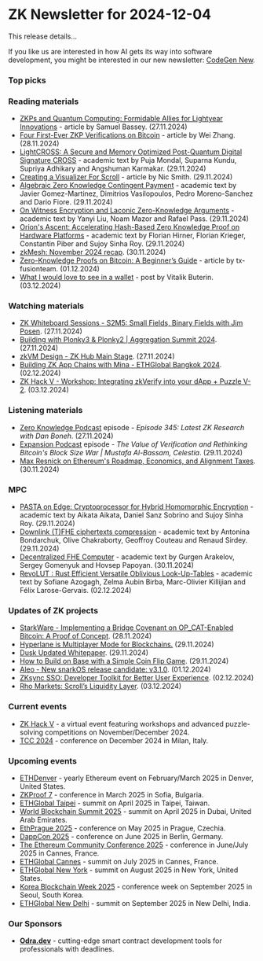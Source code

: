# ZK Newsletter for 2024-12-04
This release details...

If you like us are interested in how AI gets its way into software development, you might be interested in our new newsletter: [CodeGen New](https://codegen.substack.com/p/codegen-news-for-2024-12-02). 

### Top picks

### Reading materials 
* [ZKPs and Quantum Computing: Formidable Allies for Lightyear Innovations](https://hackernoon.com/zkps-and-quantum-computing-formidable-allies-for-lightyear-innovations) - article by Samuel Bassey. (27.11.2024)
* [Four First-Ever ZKP Verifications on Bitcoin](https://medium.com/@w.zhang/four-first-ever-zkp-verifications-on-bitcoin-9475df11d57e) - article by Wei Zhang. (28.11.2024)
* [LightCROSS: A Secure and Memory Optimized Post-Quantum Digital Signature CROSS](https://eprint.iacr.org/2024/1929.pdf) - academic text by Puja Mondal, Suparna Kundu, Supriya Adhikary and Angshuman Karmakar. (29.11.2024)
* [Creating a Visualizer For Scroll](https://medium.com/@thesonicsmith/creating-a-visualizer-for-scroll-c8cbe40874d9) - article by Nic Smith. (29.11.2024)
* [Algebraic Zero Knowledge Contingent Payment](https://eprint.iacr.org/2024/1930.pdf) - academic text by Javier Gomez-Martinez, Dimitrios Vasilopoulos, Pedro Moreno-Sanchez and Dario Fiore. (29.11.2024)
* [On Witness Encryption and Laconic Zero-Knowledge Arguments](https://eprint.iacr.org/2024/1932.pdf) - academic text by Yanyi Liu, Noam Mazor and Rafael Pass. (29.11.2024)
* [Orion's Ascent: Accelerating Hash-Based Zero Knowledge Proof on Hardware Platforms](https://eprint.iacr.org/2024/1918.pdf) - academic text by Florian Hirner, Florian Krieger, Constantin Piber and Sujoy Sinha Roy. (29.11.2024)
* [zkMesh: November 2024 recap](https://zkmesh.substack.com/p/zk-mesh-november-2024-recap). (30.11.2024)
* [Zero-Knowledge Proofs on Bitcoin: A Beginner’s Guide](https://medium.com/tx-fusion/zero-knowledge-proofs-on-bitcoin-10aed7995714) - article by tx-fusionteam. (01.12.2024)
* [What I would love to see in a wallet](https://vitalik.eth.limo/general/2024/12/03/wallets.html) - post by Vitalik Buterin. (03.12.2024)

### Watching materials
* [ZK Whiteboard Sessions - S2M5: Small Fields, Binary Fields with Jim Posen](https://www.youtube.com/watch?v=821tPE2Ceps). (27.11.2024)
* [Building with Plonky3 & Plonky2 | Aggregation Summit 2024](https://www.youtube.com/watch?v=HPu_fSvjAV0). (27.11.2024)
* [zkVM Design - ZK Hub Main Stage](https://www.youtube.com/watch?v=o3ZADyKkpCY). (27.11.2024)
* [Building ZK App Chains with Mina - ETHGlobal Bangkok 2024](https://www.youtube.com/watch?v=6nik_XwS_rM). (02.12.2024)
* [ZK Hack V - Workshop: Integrating zkVerify into your dApp + Puzzle V-2](https://www.youtube.com/watch?v=ryK537KFulA). (03.12.2024)

### Listening materials
* [Zero Knowledge Podcast](https://zeroknowledge.fm/345-2/) episode - *Episode 345: Latest ZK Research with Dan Boneh*. (27.11.2024)
* [Expansion Podcast](https://www.youtube.com/watch?v=vw8gzBG0oCc) episode - *The Value of Verification and Rethinking Bitcoin's Block Size War | Mustafa Al-Bassam, Celestia*. (29.11.2024)
* [Max Resnick on Ethereum's Roadmap, Economics, and Alignment Taxes](https://www.youtube.com/watch?v=RP1gQlE7yEE). (30.11.2024)
 
### MPC
* [PASTA on Edge: Cryptoprocessor for Hybrid Homomorphic Encryption](https://eprint.iacr.org/2024/1919.pdf) - academic text by Aikata Aikata, Daniel Sanz Sobrino and Sujoy Sinha Roy. (29.11.2024)
* [Downlink (T)FHE ciphertexts compression](https://eprint.iacr.org/2024/1921.pdf) - academic text by Antonina Bondarchuk, Olive Chakraborty, Geoffroy Couteau and Renaud Sirdey. (29.11.2024)
* [Decentralized FHE Computer](https://eprint.iacr.org/2024/1917.pdf) - academic text by Gurgen Arakelov, Sergey Gomenyuk and Hovsep Papoyan. (30.11.2024)
* [RevoLUT : Rust Efficient Versatile Oblivious Look-Up-Tables](https://eprint.iacr.org/2024/1935.pdf) - academic text by Sofiane Azogagh, Zelma Aubin Birba, Marc-Olivier Killijian and Félix Larose-Gervais. (02.12.2024)
  
### Updates of ZK projects
* [StarkWare - Implementing a Bridge Covenant on OP_CAT-Enabled Bitcoin: A Proof of Concept](https://starkware.co/blog/implementing-a-bridge-covenant-on-op-cat-bitcoin/). (28.11.2024)
* [Hyperlane is Multiplayer Mode for Blockchains.](https://medium.com/hyperlane/hyperlane-is-multiplayer-mode-for-blockchains-8a8a58cb85c6) (29.11.2024)
* [Dusk Updated Whitepaper](https://dusk.network/news/dusk-updated-whitepaper/). (29.11.2024)
* [How to Build on Base with a Simple Coin Flip Game](https://thegraph.com/blog/full-stack-dapp-on-base-tutorial/). (29.11.2024)
* [Aleo - New snarkOS release candidate: v3.1.0](https://aleo.org/post/new-snarkos-release-candidate-dec24/). (01.12.2024)
* [ZKsync SSO: Developer Toolkit for Better User Experience](https://zksync.mirror.xyz/XxZXs957Wf3PzsxuDR2LjR2FcqT0e6HpLcCdfsMKKyY). (02.12.2024)
* [Rho Markets: Scroll’s Liquidity Layer](https://scroll.io/blog/rho-markets-x-scroll). (03.12.2024)
 
### Current events
* [ZK Hack V](https://zkhack.dev/zkhackV/) - a virtual event featuring workshops and advanced puzzle-solving competitions on November/December 2024.
* [TCC 2024](https://tcc.iacr.org/2024/) - conference on December 2024 in Milan, Italy.

### Upcoming events
* [ETHDenver](https://www.ethdenver.com/) - yearly Ethereum event on February/March 2025 in Denver, United States.
* [ZKProof 7](https://zkproof.org/events/zkproof-7-sofia/) - conference in March 2025 in Sofia, Bulgaria. 
* [ETHGlobal Taipei](https://ethglobal.com/events/taipei) - summit on April 2025 in Taipei, Taiwan.
* [World Blockchain Summit 2025](https://worldblockchainsummit.com/dxb-oct-24/) - summit on April 2025 in Dubai, United Arab Emirates.
* [EthPrague 2025](https://ethprague.com/) - conference on May 2025 in Prague, Czechia.
* [DappCon 2025](https://dappcon.io/#about) - conference on June 2025 in Berlin, Germany.
* [The Ethereum Community Conference 2025](https://ethcc.io/) - conference in June/July 2025 in Cannes, France.
* [ETHGlobal Cannes](https://ethglobal.com/events/cannes) - summit on July 2025 in Cannes, France.
* [ETHGlobal New York](https://ethglobal.com/events/newyork2025) - summit on August 2025 in New York, United States.
* [Korea Blockchain Week 2025](https://koreablockchainweek.com/) - conference week on September 2025 in Seoul, South Korea.
* [ETHGlobal New Delhi](https://ethglobal.com/events/newdelhi) - summit on September 2025 in New Delhi, India.

### Our Sponsors
* **[Odra.dev](https://odra.dev)** - cutting-edge smart contract development tools for professionals with deadlines.
